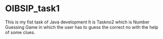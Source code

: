 # OIBSIP_task1

This is my fist task of Java development
It is Taskno2 which is Number Guessing Game in which the user has to guess the correct no with the help of some clues.
